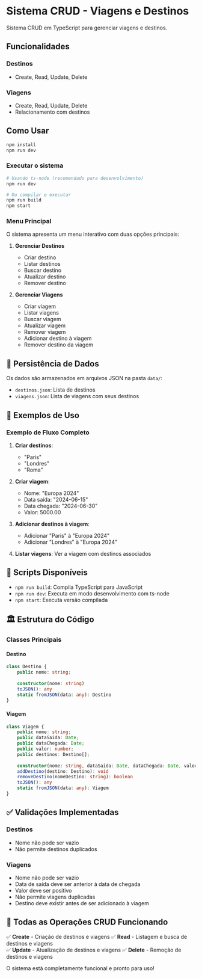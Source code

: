 # Sistema CRUD - Viagens e Destinos

Sistema CRUD em TypeScript para gerenciar viagens e destinos.

## Funcionalidades

### Destinos
- Create, Read, Update, Delete

### Viagens  
- Create, Read, Update, Delete
- Relacionamento com destinos

## Como Usar

```bash
npm install
npm run dev
```

### Executar o sistema
```bash
# Usando ts-node (recomendado para desenvolvimento)
npm run dev

# Ou compilar e executar
npm run build
npm start
```

### Menu Principal
O sistema apresenta um menu interativo com duas opções principais:

1. **Gerenciar Destinos**
   - Criar destino
   - Listar destinos
   - Buscar destino
   - Atualizar destino
   - Remover destino

2. **Gerenciar Viagens**
   - Criar viagem
   - Listar viagens
   - Buscar viagem
   - Atualizar viagem
   - Remover viagem
   - Adicionar destino à viagem
   - Remover destino da viagem

## 💾 Persistência de Dados

Os dados são armazenados em arquivos JSON na pasta `data/`:
- `destinos.json`: Lista de destinos
- `viagens.json`: Lista de viagens com seus destinos

## 📝 Exemplos de Uso

### Exemplo de Fluxo Completo

1. **Criar destinos**:
   - "Paris"
   - "Londres" 
   - "Roma"

2. **Criar viagem**:
   - Nome: "Europa 2024"
   - Data saída: "2024-06-15"
   - Data chegada: "2024-06-30"
   - Valor: 5000.00

3. **Adicionar destinos à viagem**:
   - Adicionar "Paris" à "Europa 2024"
   - Adicionar "Londres" à "Europa 2024"

4. **Listar viagens**: Ver a viagem com destinos associados

## 🔧 Scripts Disponíveis

- `npm run build`: Compila TypeScript para JavaScript
- `npm run dev`: Executa em modo desenvolvimento com ts-node
- `npm start`: Executa versão compilada

## 🏛️ Estrutura do Código

### Classes Principais

#### Destino
```typescript
class Destino {
    public nome: string;
    
    constructor(nome: string)
    toJSON(): any
    static fromJSON(data: any): Destino
}
```

#### Viagem
```typescript
class Viagem {
    public nome: string;
    public dataSaida: Date;
    public dataChegada: Date;
    public valor: number;
    public destinos: Destino[];
    
    constructor(nome: string, dataSaida: Date, dataChegada: Date, valor: number)
    addDestino(destino: Destino): void
    removeDestino(nomeDestino: string): boolean
    toJSON(): any
    static fromJSON(data: any): Viagem
}
```

## ✅ Validações Implementadas

### Destinos
- Nome não pode ser vazio
- Não permite destinos duplicados

### Viagens
- Nome não pode ser vazio
- Data de saída deve ser anterior à data de chegada
- Valor deve ser positivo
- Não permite viagens duplicadas
- Destino deve existir antes de ser adicionado à viagem

## 🎯 Todas as Operações CRUD Funcionando

✅ **Create** - Criação de destinos e viagens
✅ **Read** - Listagem e busca de destinos e viagens  
✅ **Update** - Atualização de destinos e viagens
✅ **Delete** - Remoção de destinos e viagens

O sistema está completamente funcional e pronto para uso!